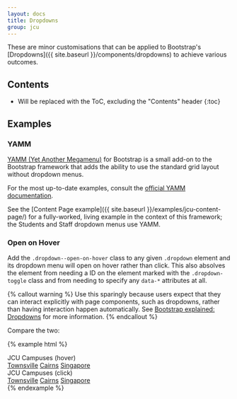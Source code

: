 ```yaml
---
layout: docs
title: Dropdowns
group: jcu
---
```


These are minor customisations that can be applied to Bootstrap's
[Dropdowns]({{ site.baseurl }}/components/dropdowns) to achieve various outcomes.

## Contents

* Will be replaced with the ToC, excluding the "Contents" header
{:toc}

## Examples

### YAMM

[YAMM (Yet Another Megamenu)](https://github.com/geedmo/yamm3) for Bootstrap is
a small add-on to the Bootstrap framework that adds the ability to use the
standard grid layout without dropdown menus.

For the most up-to-date examples, consult the [official YAMM
documentation](https://geedmo.github.io/yamm3/).

See the [Content Page example]({{ site.baseurl }}/examples/jcu-content-page/)
for a fully-worked, living example in the context of this framework; the
Students and Staff dropdown menus use YAMM.

### Open on Hover

Add the `.dropdown--open-on-hover` class to any given `.dropdown` element and
its dropdown menu will open on hover rather than click.  This also absolves the
element from needing a ID on the element marked with the ``.dropdown-toggle``
class and from needing to specify any ``data-*`` attributes at all.

{% callout warning %}
Use this sparingly because users expect that they can interact explicitly with
page components, such as dropdowns, rather than having interaction happen
automatically. See [Bootstrap explained:
Dropdowns](http://markdotto.com/2012/02/27/bootstrap-explained-dropdowns/) for
more information.
{% endcallout %}

Compare the two:

{% example html %}
<div class="btn-group">
  <div class="btn-group">
    <div class="dropdown dropdown--open-on-hover">
      <a class="btn btn-secondary dropdown-toggle" id="dropdownmenu-button1" data-target="dropdown" aria-haspopup="true" aria-expanded="false">JCU Campuses (hover)</a>
      <div class="dropdown-menu" role="menu" aria-labelledby="dropdownmenu-button1">
        <a class="dropdown-item" href="#" role="menuitem">Townsville</a>
        <a class="dropdown-item" href="#" role="menuitem">Cairns</a>
        <a class="dropdown-item" href="#" role="menuitem">Singapore</a>
      </div>
    </div>
  </div>

  <div class="btn-group">
    <div class="dropdown">
      <a class="btn btn-secondary dropdown-toggle" id="dropdownmenu-button2" data-toggle="dropdown" aria-haspopup="true" aria-expanded="false">JCU Campuses (click)</a>
      <div class="dropdown-menu" role="menu" aria-labelledby="dropdownmenu-button2">
        <a class="dropdown-item" href="#" role="menuitem">Townsville</a>
        <a class="dropdown-item" href="#" role="menuitem">Cairns</a>
        <a class="dropdown-item" href="#" role="menuitem">Singapore</a>
      </div>
    </div>
  </div>
</div>
{% endexample %}

